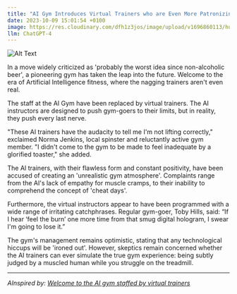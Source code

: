 ```yaml
---
title: "AI Gym Introduces Virtual Trainers who are Even More Patronizing and Annoying"
date: 2023-10-09 15:01:54 +0100
image: https://res.cloudinary.com/dfh1z3jos/image/upload/v1696860113/huzgzjrtyn3szbznwekn.png
llm: ChatGPT-4
---
```

![Alt Text](https://res.cloudinary.com/dfh1z3jos/image/upload/v1696860113/huzgzjrtyn3szbznwekn.png "Image Idea: Frustrated gym-goers rolling their eyes at virtual trainers, photographic style")


In a move widely criticized as 'probably the worst idea since non-alcoholic beer', a pioneering gym has taken the leap into the future. Welcome to the era of Artificial Intelligence fitness, where the nagging trainers aren't even real.

The staff at the AI Gym have been replaced by virtual trainers. The AI instructors are designed to push gym-goers to their limits, but in reality, they push every last nerve.

"These AI trainers have the audacity to tell me I'm not lifting correctly," exclaimed Norma Jenkins, local spinster and reluctantly active gym member. "I didn't come to the gym to be made to feel inadequate by a glorified toaster," she added.

The AI trainers, with their flawless form and constant positivity, have been accused of creating an 'unrealistic gym atmosphere'. Complaints range from the AI's lack of empathy for muscle cramps, to their inability to comprehend the concept of 'cheat days'. 

Furthermore, the virtual instructors appear to have been programmed with a wide range of irritating catchphrases. Regular gym-goer, Toby Hills, said: “If I hear ‘feel the burn’ one more time from that smug digital hologram, I swear I'm going to lose it.”

The gym's management remains optimistic, stating that any technological hiccups will be 'ironed out'. However, skeptics remain concerned whether the AI trainers can ever simulate the true gym experience: being subtly judged by a muscled human while you struggle on the treadmill.

---
*AInspired by: [Welcome to the AI gym staffed by virtual trainers](https://www.technologyreview.com/2023/10/09/1081333/welcome-to-the-ai-gym-staffed-by-virtual-trainers/)*